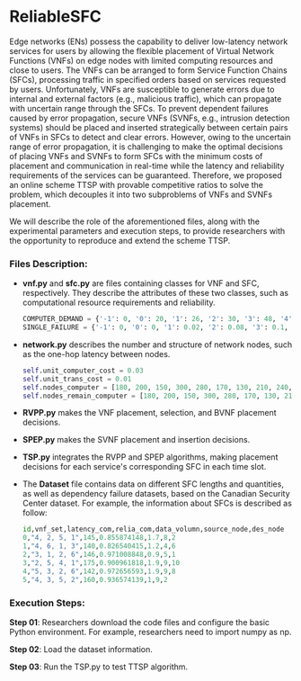 # ReliableSFC


Edge networks (ENs) possess the capability to deliver low-latency network services for users by allowing the flexible placement of Virtual Network Functions (VNFs) on edge nodes with limited computing resources and close to users. The VNFs can be arranged to form Service Function Chains (SFCs), processing traffic in specified orders based on services requested by users. Unfortunately, VNFs are susceptible to generate errors due to internal and external factors (e.g., malicious traffic), which can propagate with uncertain range through the SFCs. To prevent dependent failures caused by error propagation, secure VNFs (SVNFs, e.g., intrusion detection systems) should be placed and inserted strategically between certain pairs of VNFs in SFCs to detect and clear errors. However, owing to the uncertain range of error propagation, it is challenging to make the optimal decisions of placing VNFs and SVNFs to form SFCs with the minimum costs of placement and communication in real-time while the latency and reliability requirements of the services can be guaranteed. Therefore, we proposed an online scheme TTSP with provable competitive ratios to solve the problem, which decouples it into two subproblems of VNFs and SVNFs placement. 



We will describe the role of the aforementioned files, along with the experimental parameters and execution steps, to provide researchers with the opportunity to reproduce and extend the scheme TTSP.

### Files Description:

- **vnf.py** and **sfc.py** are files containing classes for VNF and SFC, respectively. They describe the attributes of these two classes, such as computational resource requirements and reliability.

  ```python
  COMPUTER_DEMAND = {'-1': 0, '0': 20, '1': 26, '2': 30, '3': 48, '4': 28, '5': 34, '6': 40}
  SINGLE_FAILURE = {'-1': 0, '0': 0, '1': 0.02, '2': 0.08, '3': 0.1, '4': 0.11, '5': 0.04, '6': 0.03}
  ```

- **network.py** describes the number and structure of network nodes, such as the one-hop latency between nodes.

  ```python
  self.unit_computer_cost = 0.03
  self.unit_trans_cost = 0.01
  self.nodes_computer = [180, 200, 150, 300, 280, 170, 130, 210, 240, 190, 120]
  self.nodes_remain_computer = [180, 200, 150, 300, 280, 170, 130, 210, 240, 190, 120]
  ```

- **RVPP.py** makes the VNF placement, selection, and BVNF placement decisions.

- **SPEP.py** makes the SVNF placement and insertion decisions.

- **TSP.py** integrates the RVPP and SPEP algorithms, making placement decisions for each service's corresponding SFC in each time slot.

- The **Dataset** file contains data on different SFC lengths and quantities, as well as dependency failure datasets, based on the Canadian Security Center dataset. For example, the information about SFCs is described as follow: 

  ```python
  id,vnf_set,latency_com,relia_com,data_volumn,source_node,des_node
  0,"4, 2, 5, 1",145,0.855874148,1.7,8,2
  1,"4, 6, 1, 3",140,0.826540415,1.2,4,6
  2,"3, 1, 2, 6",146,0.971008848,0.9,5,1
  3,"2, 5, 4, 1",175,0.900961818,1.9,9,10
  4,"5, 3, 2, 6",142,0.972656593,1.9,9,8
  5,"4, 3, 5, 2",160,0.936574139,1,9,2
  ```

### Execution Steps:
**Step 01**: Researchers download the code files and configure the basic Python environment. For example, researchers need to import numpy as np.

**Step 02**: Load the dataset information.

**Step 03**: Run the TSP.py to test TTSP algorithm.
